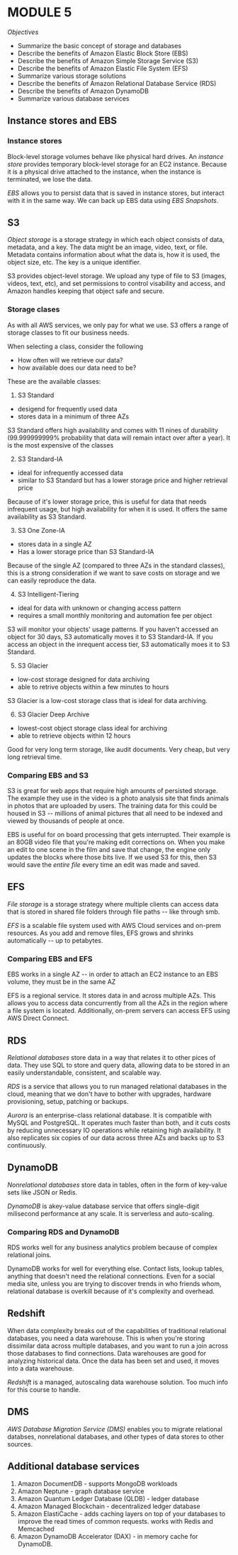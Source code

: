 # MODULE 5
*Objectives*
- Summarize the basic concept of storage and databases
- Describe the benefits of Amazon Elastic Block Store (EBS)
- Describe the benefits of Amazon Simple Storage Service (S3)
- Describe the benefits of Amazon Elastic File System (EFS)
- Summarize various storage solutions
- Describe the benefits of Amazon Relational Database Service (RDS)
- Describe the benefits of Amazon DynamoDB
- Summarize various database services

## Instance stores and EBS

### Instance stores
Block-level storage volumes behave like physical hard drives. An *instance store* provides temporary block-level storage for an EC2 instance. Because it is a physical drive attached to the instance, when the instance is terminated, we lose the data.

*EBS* allows you to persist data that is saved in instance stores, but interact with it in the same way. We can back up EBS data using *EBS Snapshots*.

## S3
*Object storage* is a storage strategy in which each object consists of data, metadata, and a key. The data might be an image, video, text, or file. Metadata contains information about what the data is, how it is used, the object size, etc. The key is a unique identifier.

S3 provides object-level storage. We upload any type of file to S3 (images, videos, text, etc), and set permissions to control visability and access, and Amazon handles keeping that object safe and secure.

### Storage clases
As with all AWS services, we only pay for what we use. S3 offers a range of storage classes to fit our business needs.

When selecting a class, consider the following
- How often will we retrieve our data?
- how available does our data need to be?

These are the available classes:
1. S3 Standard
- desigend for frequently used data
- stores data in a minimum of three AZs

S3 Standard offers high availability and comes with 11 nines of durability (99.999999999% probability that data will remain intact over after a year). It is the most expensive of the classes

2. S3 Standard-IA
- ideal for infrequently accessed data
- similar to S3 Standard but has a lower storage price and higher retrieval price

Because of it's lower storage price, this is useful for data that needs infrequent usage, but high availability for when it is used. It offers the same availability as S3 Standard.

3. S3 One Zone-IA
- stores data in a single AZ
- Has a lower storage price than S3 Standard-IA

Because of the single AZ (compared to three AZs in the standard classes), this is a strong consideration if we want to save costs on storage and we can easily reproduce the data.

4. S3 Intelligent-Tiering
- ideal for data with unknown or changing access pattern
- requires a small monthly monitoring and automation fee per object

S3 will monitor your objects' usage patterns. If you haven't accessed an object for 30 days, S3 automatically moves it to S3 Standard-IA. If you access an object in the inrequent access tier, S3 automatically moes it to S3 Standard.

5. S3 Glacier
- low-cost storage designed for data archiving
- able to retrive objects within a few minutes to hours

S3 Glacier is a low-cost storage class that is ideal for data archiving.

6. S3 Glacier Deep Archive
- lowest-cost object storage class ideal for archiving
- able to retrieve objects within 12 hours

Good for very long term storage, like audit documents. Very cheap, but very long retrieval time.

### Comparing EBS and S3
S3 is great for web apps that require high amounts of persisted storage. The example they use in the video is a photo analysis site that finds animals in photos that are uploaded by users. The training data for this could be housed in S3 -- millions of animal pictures that all need to be indexed and viewed by thousands of people at once.

EBS is useful for on board processing that gets interrupted. Their example is an 80GB video file that you're making edit corrections on. When you make an edit to one scene in the film and save that change, the engine only updates the blocks where those bits live. If we used S3 for this, then S3 would save the _entire file_ every time an edit was made and saved.

## EFS
*File storage* is a storage strategy where multiple clients can access data that is stored in shared file folders through file paths -- like through smb.

*EFS* is a scalable file system used with AWS Cloud services and on-prem resources. As you add and remove files, EFS grows and shrinks automatically -- up to petabytes.

### Comparing EBS and EFS
EBS works in a single AZ -- in order to attach an EC2 instance to an EBS volume, they must be in the same AZ

EFS is a regional service. It stores data in and across multiple AZs. This allows you to access data concurrently from all the AZs in the region where a file system is located. Additionally, on-prem servers can access EFS using AWS Direct Connect.

## RDS
*Relational databases* store data in a way that relates it to other pices of data. They use SQL to store and query data, allowing data to be stored in an easily understandable, consistent, and scalable way.

*RDS* is a service that allows you to run managed relational databases in the cloud, meaning that we don't have to bother with upgrades, hardware provisioning, setup, patching or backups.

*Aurora* is an enterprise-class relational database. It is compatible with MySQL and PostgreSQL. It operates much faster than both, and it cuts costs by reducing unnecessary IO operations while retaining high availability. It also replicates six copies of our data across three AZs and backs up to S3 continuously.

## DynamoDB
*Nonrelational databases* store data in tables, often in the form of key-value sets like JSON or Redis. 

*DynamoDB* is akey-value database service that offers single-digit milisecond performance at any scale. It is serverless and auto-scaling.

### Comparing RDS and DynamoDB
RDS works well for any business analytics problem because of complex relational joins.

DynamoDB works for well for everything else. Contact lists, lookup tables, anything that doesn't need the relational connections. Even for a social media site, unless you are trying to discover trends in who friends whom, relational database is overkill because of it's complexity and overhead.

## Redshift
When data complexity breaks out of the capabilities of traditional relational databases, you need a data warehouse. This is when you're storing dissimilar data across multiple databases, and you want to run a join across those databases to find connections. Data warehouses are good for analyzing historical data. Once the data has been set and used, it moves into a data warehouse.

*Redshift* is a managed, autoscaling data warehouse solution. Too much info for this course to handle.

## DMS
*AWS Database Migration Service (DMS)* enables you to migrate relational databses, nonrelational databases, and other types of data stores to other sources.

## Additional database services
1. Amazon DocumentDB - supports MongoDB workloads
2. Amazon Neptune - graph database service
3. Amazon Quantum Ledger Database (QLDB) - ledger database
4. Amazon Managed Blockchain - decentralized ledger database
5. Amazon ElastiCache - adds caching layers on top of your databases to improve the read times of common requests. works with Redis and Memcached
6. Amazon DynamoDB Accelerator (DAX) - in memory cache for DynamoDB.